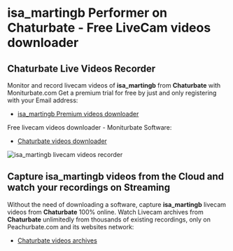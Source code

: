 # isa_martingb Performer on Chaturbate - Free LiveCam videos downloader

## Chaturbate Live Videos Recorder

Monitor and record livecam videos of **isa_martingb** from **Chaturbate** with Moniturbate.com
Get a premium trial for free by just and only registering with your Email address:
* [isa_martingb Premium videos downloader](https://moniturbate.com/request-demo-licence-key.html)

Free livecam videos downloader - Moniturbate Software:
* [Chaturbate videos downloader](https://moniturbate.com/moniturbate-download-software.html)

![isa_martingb livecam videos recorder](https://peachurnet.com/templates/moniturbate-software.png)


## Capture isa_martingb videos from the Cloud and watch your recordings on Streaming

Without the need of downloading a software, capture **isa_martingb** livecam videos from **Chaturbate** 100% online.
Watch Livecam archives from **Chaturbate** unlimitedly from thousands of existing recordings, only on Peachurbate.com and its websites network:
* [Chaturbate videos archives](https://peachurnet.com/)